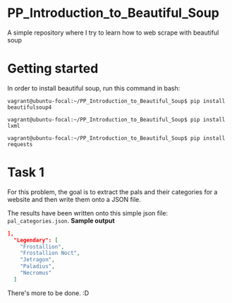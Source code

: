 # PP_Introduction_to_Beautiful_Soup
A simple repository where I try to learn how to web scrape with beautiful soup

# Getting started
In order to install beautiful soup, run this command in bash:
```Shell
vagrant@ubuntu-focal:~/PP_Introduction_to_Beautiful_Soup$ pip install beautifulsoup4
```
```Shell
vagrant@ubuntu-focal:~/PP_Introduction_to_Beautiful_Soup$ pip install lxml
```
```Shell
vagrant@ubuntu-focal:~/PP_Introduction_to_Beautiful_Soup$ pip install requests
```

# Task 1
For this problem, the goal is to extract the pals and their categories for a website and then
write them onto a JSON file.

The results have been written onto this simple json file: `pal_categories.json`.
**Sample output**
```JSON
],
  "Legendary": [
    "Frostallion",
    "Frostallion Noct",
    "Jetragon",
    "Paladius",
    "Necromus"
  ]
```
There's more to be done. :D
